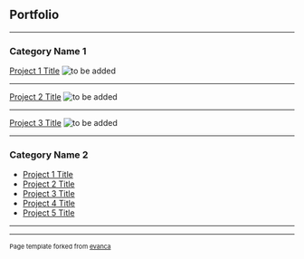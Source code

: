 ## Portfolio

---

### Category Name 1 

[Project 1 Title](/sample_page)
<img src="images/image-name.jpg?raw=true" alt='to be added'/>

---
[Project 2 Title](/project_2)
<img src="images/image-name.jpg?raw=true" alt='to be added'/>

---
[Project 3 Title](/project_3)
<img src="images/image-name.jpg?raw=true" alt='to be added'/>

---

### Category Name 2

- [Project 1 Title](http://kratipaw.github.io/)
- [Project 2 Title](http://kratipaw.github.io/)
- [Project 3 Title](http://kratipaw.github.io/)
- [Project 4 Title](http://kratipaw.github.io/)
- [Project 5 Title](http://kratipaw.github.io/)

---




---
<p style="font-size:11px">Page template forked from <a href="https://github.com/evanca/quick-portfolio">evanca</a></p>

